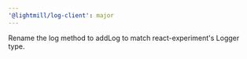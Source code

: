 ```yaml
---
'@lightmill/log-client': major
---
```


Rename the log method to addLog to match react-experiment's Logger type.
